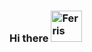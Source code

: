 ### Hi there <img src="https://user-images.githubusercontent.com/5394952/118469757-edf26900-b6fd-11eb-8b59-9b8bfda08513.png" alt="Ferris" width="50"/>
<!--
**SBentley/SBentley** is a ✨ _special_ ✨ repository because its `README.md` (this file) appears on your GitHub profile.

Here are some ideas to get you started:

- 🔭 I’m currently working on ...
- 🌱 I’m currently learning ...
- 👯 I’m looking to collaborate on ...
- 🤔 I’m looking for help with ...
- 💬 Ask me about ...
- 📫 How to reach me: ...
- 😄 Pronouns: ...
- ⚡ Fun fact: ...
-->
